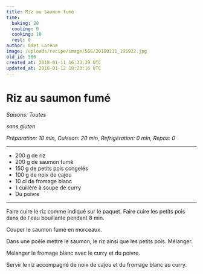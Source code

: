```yaml
---
title: Riz au saumon fumé
time:
  baking: 20
  cooling: 0
  cooking: 10
  rest: 0
author: Odet Lorène
image: /uploads/recipe/image/566/20180111_195922.jpg
old_id: 566
created_at: 2018-01-11 16:33:39 UTC
updated_at: 2018-01-12 18:23:16 UTC
---
```


# Riz au saumon fumé

_Saisons: Toutes_

_sans gluten_

_Préparation: 10 min, Cuisson: 20 min, Refrigération: 0 min, Repos: 0_

---

- 200 g de riz
- 200 g de saumon fumé
- 150 g de petits pois congelés
- 100 g de noix de cajou
- 10 cl de fromage blanc
- 1 cuillère à soupe de curry
- Du poivre

---

Faire cuire le riz comme indiqué sur le paquet. Faire cuire les petits pois dans de l'eau bouillante pendant 8 min.

Couper le saumon fumé en morceaux.

Dans une poêle mettre le saumon, le riz ainsi que les petits pois. Mélanger.

Mélanger le fromage blanc avec le curry et du poivre.

Servir le riz accompagné de noix de cajou et du fromage blanc au curry.
